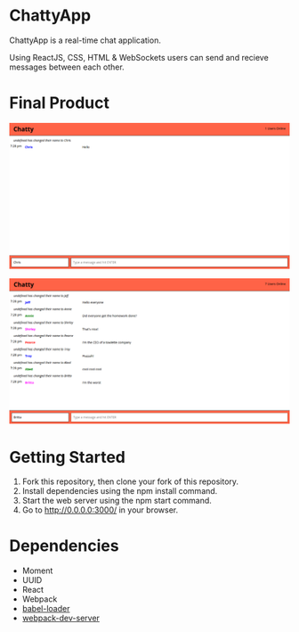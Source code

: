 ChattyApp 
=====================

ChattyApp is a real-time chat application.

Using ReactJS, CSS, HTML & WebSockets users can send and recieve messages between each other.

Final Product
==================

!["Screenshot With One Active User"](https://github.com/RiptideWallace/ChattyApp/blob/master/ChattyAppUser.png)

!["Screenshot with Multiple Active Users](https://github.com/RiptideWallace/ChattyApp/blob/master/ChattyAppMultipleUsers.png)

Getting Started
======================

1. Fork this repository, then clone your fork of this repository.
2. Install dependencies using the npm install command.
3. Start the web server using the npm start command.
4. Go to http://0.0.0.0:3000/ in your browser.

Dependencies
=====================

* Moment
* UUID
* React
* Webpack
* [babel-loader](https://github.com/babel/babel-loader)
* [webpack-dev-server](https://github.com/webpack/webpack-dev-server)
